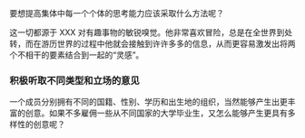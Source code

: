 要想提高集体中每一个个体的思考能力应该采取什么方法呢？

这一切都源于 XXX 对有趣事物的敏锐嗅觉。他非常喜欢冒险，总是在全世界到处转，而在游历世界的过程中他就会接触到许许多多的信息，从而更容易激发出将两个不相干的要素结合到一起的“灵感”。

### 积极听取不同类型和立场的意见

一个成员分别拥有不同的国籍、性别、学历和出生地的组织，当然能够产生出更丰富的创意。如果不多雇佣一些从不同国家的大学毕业生，又怎么能够产生更具有多样性的创意呢？

